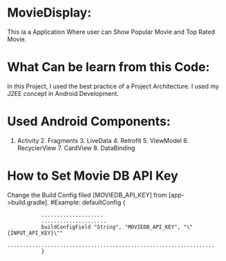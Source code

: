 # MovieDisplay:
This ia a Application Where user can Show Popular Movie and Top Rated Movie.

# What Can be learn from this Code:
In this Project, I used the best practice of a Project Architecture. I used my J2EE concept in Android Development. 

# Used Android Components:
1. Activity 2. Fragments 3. LiveData 4. Retrofit 5. ViewModel 6. RecyclerView 7. CardView 8. DataBinding

# How to Set Movie DB API Key
 
 Change the Build Config filed [MOVIEDB_API_KEY] from [app->build.gradle]. 
 #Example:
 defaultConfig {
 
               ....................
               .....................
               buildConfigField "String", "MOVIEDB_API_KEY", "\"{INPUT_API_KEY}\""
               ...................................................................
               }
